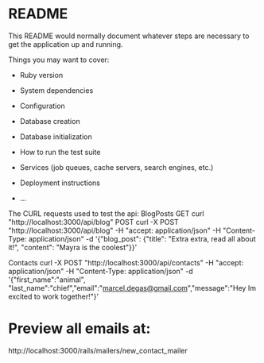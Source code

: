 # README

This README would normally document whatever steps are necessary to get the
application up and running.

Things you may want to cover:

* Ruby version

* System dependencies

* Configuration

* Database creation

* Database initialization

* How to run the test suite

* Services (job queues, cache servers, search engines, etc.)

* Deployment instructions

* ...


The CURL requests used to test the api: 
BlogPosts
GET   curl "http://localhost:3000/api/blog"
POST  curl -X POST "http://localhost:3000/api/blog" -H "accept: application/json" -H "Content-Type: application/json" -d '{"blog_post": {"title": "Extra extra, read all about it!", "content": "Mayra is the coolest"}}'


Contacts
curl -X POST "http://localhost:3000/api/contacts" -H "accept: application/json" -H "Content-Type: application/json" -d '{"first_name":"animal", "last_name":"chief","email":"marcel.degas@gmail.com","message":"Hey Im excited to work together!"}' 

# Preview all emails at:
http://localhost:3000/rails/mailers/new_contact_mailer
